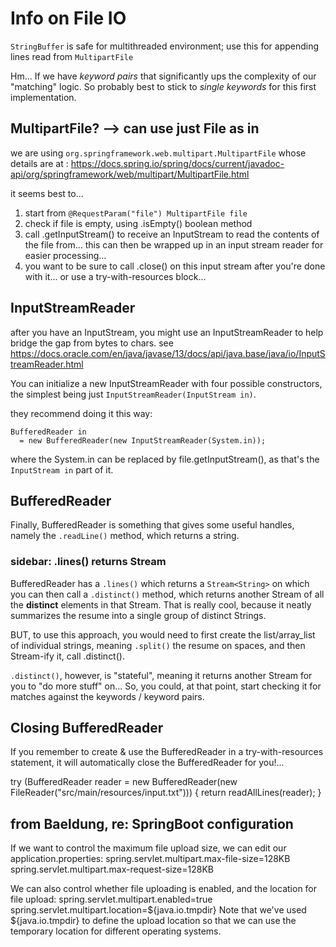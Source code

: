 # Info on File IO

`StringBuffer` is safe for multithreaded environment; use this for appending lines read from `MultipartFile`

Hm... If we have _keyword pairs_ that significantly ups the complexity of our "matching" logic. So probably best to stick to _single keywords_ for this first implementation.

## MultipartFile?  --> can use just File as in
we are using `org.springframework.web.multipart.MultipartFile`
whose details are at :
https://docs.spring.io/spring/docs/current/javadoc-api/org/springframework/web/multipart/MultipartFile.html

it seems best to...
1. start from `@RequestParam("file") MultipartFile file`
2. check if file is empty, using .isEmpty() boolean method
3. call .getInputStream() to receive an InputStream to read the contents of the file from... this can then be wrapped up in an input stream reader for easier processing...
4. you want to be sure to call .close() on this input stream after you're done with it... or use a try-with-resources block...

## InputStreamReader

after you have an InputStream, you might use an InputStreamReader to help bridge the gap from bytes to chars.
see https://docs.oracle.com/en/java/javase/13/docs/api/java.base/java/io/InputStreamReader.html

You can initialize a new InputStreamReader with four possible constructors, the simplest being just `InputStreamReader​(InputStream in)`.

they recommend doing it this way:
```
BufferedReader in
  = new BufferedReader(new InputStreamReader(System.in));
```
where the System.in can be replaced by file.getInputStream(), as that's the `InputStream in` part of it.

## BufferedReader

Finally, BufferedReader is something that gives some useful handles, namely the `.readLine()` method, which returns a string.

### sidebar: .lines() returns Stream
BufferedReader has a `.lines()` which returns a `Stream<String>` on which you can then call a `.distinct()` method, which returns another Stream<String> of all the **distinct** elements in that Stream. That is really cool, because it neatly summarizes the resume into a single group of distinct Strings.

BUT, to use this approach, you would need to first create the list/array_list of individual strings, meaning `.split()` the resume on spaces, and then Stream-ify it, call .distinct().

`.distinct()`, however, is "stateful", meaning it returns another Stream for you to "do more stuff" on... So, you could, at that point, start checking it for matches against the keywords / keyword pairs.

## Closing BufferedReader

If you remember to create & use the BufferedReader in a try-with-resources statement, it will automatically close the BufferedReader for you!...

try (BufferedReader reader =
       new BufferedReader(new FileReader("src/main/resources/input.txt"))) {
    return readAllLines(reader);
}

## from Baeldung, re: SpringBoot configuration

If we want to control the maximum file upload size, we can edit our application.properties:
spring.servlet.multipart.max-file-size=128KB
spring.servlet.multipart.max-request-size=128KB

We can also control whether file uploading is enabled, and the location for file upload:
spring.servlet.multipart.enabled=true
spring.servlet.multipart.location=${java.io.tmpdir}
Note that we've used ${java.io.tmpdir} to define the upload location so that we can use the temporary location for different operating systems.
